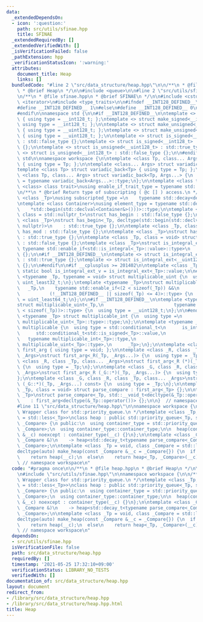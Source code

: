 ```yaml
---
data:
  _extendedDependsOn:
  - icon: ':question:'
    path: src/utils/sfinae.hpp
    title: SFINAE
  _extendedRequiredBy: []
  _extendedVerifiedWith: []
  _isVerificationFailed: false
  _pathExtension: hpp
  _verificationStatusIcon: ':warning:'
  attributes:
    document_title: Heap
    links: []
  bundledCode: "#line 2 \"src/data_structure/heap.hpp\"\n\n/**\n * @file heap.hpp\n\
    \ * @brief Heap\n */\n\n#include <queue>\n\n#line 2 \"src/utils/sfinae.hpp\"\n\
    \n/**\n * @file sfinae.hpp\n * @brief SFINAE\n */\n\n#include <cstdint>\n#include\
    \ <iterator>\n#include <type_traits>\n\n#ifndef __INT128_DEFINED__\n\n#ifdef __SIZEOF_INT128__\n\
    #define __INT128_DEFINED__ 1\n#else\n#define __INT128_DEFINED__ 0\n#endif\n\n\
    #endif\n\nnamespace std {\n\n#if __INT128_DEFINED__\n\ntemplate <> struct make_signed<__uint128_t>\
    \ { using type = __int128_t; };\ntemplate <> struct make_signed<__int128_t> {\
    \ using type = __int128_t; };\n\ntemplate <> struct make_unsigned<__uint128_t>\
    \ { using type = __uint128_t; };\ntemplate <> struct make_unsigned<__int128_t>\
    \ { using type = __uint128_t; };\n\ntemplate <> struct is_signed<__uint128_t>\
    \ : std::false_type {};\ntemplate <> struct is_signed<__int128_t> : std::true_type\
    \ {};\n\ntemplate <> struct is_unsigned<__uint128_t> : std::true_type {};\ntemplate\
    \ <> struct is_unsigned<__int128_t> : std::false_type {};\n\n#endif\n\n}  // namespace\
    \ std\n\nnamespace workspace {\n\ntemplate <class Tp, class... Args> struct variadic_front\
    \ { using type = Tp; };\n\ntemplate <class... Args> struct variadic_back;\n\n\
    template <class Tp> struct variadic_back<Tp> { using type = Tp; };\n\ntemplate\
    \ <class Tp, class... Args> struct variadic_back<Tp, Args...> {\n  using type\
    \ = typename variadic_back<Args...>::type;\n};\n\ntemplate <class type, template\
    \ <class> class trait>\nusing enable_if_trait_type = typename std::enable_if<trait<type>::value>::type;\n\
    \n/**\n * @brief Return type of subscripting ( @c [] ) access.\n */\ntemplate\
    \ <class _Tp>\nusing subscripted_type =\n    typename std::decay<decltype(std::declval<_Tp&>()[0])>::type;\n\
    \ntemplate <class Container>\nusing element_type = typename std::decay<decltype(\n\
    \    *std::begin(std::declval<Container&>()))>::type;\n\ntemplate <class _Tp,\
    \ class = std::nullptr_t>\nstruct has_begin : std::false_type {};\n\ntemplate\
    \ <class _Tp>\nstruct has_begin<_Tp, decltype(std::begin(std::declval<_Tp>()),\
    \ nullptr)>\n    : std::true_type {};\n\ntemplate <class _Tp, class = void> struct\
    \ has_mod : std::false_type {};\n\ntemplate <class _Tp>\nstruct has_mod<_Tp, std::__void_t<decltype(_Tp::mod)>>\
    \ : std::true_type {};\n\ntemplate <class _Tp, class = void> struct is_integral_ext\
    \ : std::false_type {};\ntemplate <class _Tp>\nstruct is_integral_ext<\n    _Tp,\
    \ typename std::enable_if<std::is_integral<_Tp>::value>::type>\n    : std::true_type\
    \ {};\n\n#if __INT128_DEFINED__\n\ntemplate <> struct is_integral_ext<__int128_t>\
    \ : std::true_type {};\ntemplate <> struct is_integral_ext<__uint128_t> : std::true_type\
    \ {};\n\n#endif\n\n#if __cplusplus >= 201402\n\ntemplate <class _Tp>\nconstexpr\
    \ static bool is_integral_ext_v = is_integral_ext<_Tp>::value;\n\n#endif\n\ntemplate\
    \ <typename _Tp, typename = void> struct multiplicable_uint {\n  using type =\
    \ uint_least32_t;\n};\ntemplate <typename _Tp>\nstruct multiplicable_uint<\n \
    \   _Tp,\n    typename std::enable_if<(2 < sizeof(_Tp)) &&\n                 \
    \           (!__INT128_DEFINED__ || sizeof(_Tp) <= 4)>::type> {\n  using type\
    \ = uint_least64_t;\n};\n\n#if __INT128_DEFINED__\n\ntemplate <typename _Tp>\n\
    struct multiplicable_uint<_Tp,\n                          typename std::enable_if<(4\
    \ < sizeof(_Tp))>::type> {\n  using type = __uint128_t;\n};\n\n#endif\n\ntemplate\
    \ <typename _Tp> struct multiplicable_int {\n  using type =\n      typename std::make_signed<typename\
    \ multiplicable_uint<_Tp>::type>::type;\n};\n\ntemplate <typename _Tp> struct\
    \ multiplicable {\n  using type = std::conditional_t<\n      is_integral_ext<_Tp>::value,\n\
    \      std::conditional_t<std::is_signed<_Tp>::value,\n                      \
    \   typename multiplicable_int<_Tp>::type,\n                         typename\
    \ multiplicable_uint<_Tp>::type>,\n      _Tp>;\n};\n\ntemplate <class> struct\
    \ first_arg { using type = void; };\n\ntemplate <class _R, class _Tp, class...\
    \ _Args>\nstruct first_arg<_R(_Tp, _Args...)> {\n  using type = _Tp;\n};\n\ntemplate\
    \ <class _R, class _Tp, class... _Args>\nstruct first_arg<_R (*)(_Tp, _Args...)>\
    \ {\n  using type = _Tp;\n};\n\ntemplate <class _G, class _R, class _Tp, class...\
    \ _Args>\nstruct first_arg<_R (_G::*)(_Tp, _Args...)> {\n  using type = _Tp;\n\
    };\n\ntemplate <class _G, class _R, class _Tp, class... _Args>\nstruct first_arg<_R\
    \ (_G::*)(_Tp, _Args...) const> {\n  using type = _Tp;\n};\n\ntemplate <class\
    \ _Tp, class = void> struct parse_compare : first_arg<_Tp> {};\n\ntemplate <class\
    \ _Tp>\nstruct parse_compare<_Tp, std::__void_t<decltype(&_Tp::operator())>>\n\
    \    : first_arg<decltype(&_Tp::operator())> {};\n\n}  // namespace workspace\n\
    #line 11 \"src/data_structure/heap.hpp\"\n\nnamespace workspace {\n\n/**\n * @brief\
    \ Wrapper class for std::priority_queue.\n */\ntemplate <class _Tp, class _Compare\
    \ = std::less<_Tp>>\nclass heap : public std::priority_queue<_Tp, std::vector<_Tp>,\
    \ _Compare> {\n public:\n  using container_type = std::priority_queue<_Tp, std::vector<_Tp>,\
    \ _Compare>;\n  using container_type::container_type;\n\n  heap(const _Compare\
    \ &__c) noexcept : container_type(__c) {}\n};\n\ntemplate <class _Compare>\nheap(const\
    \ _Compare &)\n    -> heap<std::decay_t<typename parse_compare<_Compare>::type>,\
    \ _Compare>;\n\ntemplate <class _Tp = void, class _Compare = std::less<_Tp>>\n\
    decltype(auto) make_heap(const _Compare &__c = _Compare{}) {\n  if constexpr (std::is_void<_Tp>::value)\n\
    \    return heap(__c);\n  else\n    return heap<_Tp, _Compare>(__c);\n}\n\n} \
    \ // namespace workspace\n"
  code: "#pragma once\n\n/**\n * @file heap.hpp\n * @brief Heap\n */\n\n#include <queue>\n\
    \n#include \"src/utils/sfinae.hpp\"\n\nnamespace workspace {\n\n/**\n * @brief\
    \ Wrapper class for std::priority_queue.\n */\ntemplate <class _Tp, class _Compare\
    \ = std::less<_Tp>>\nclass heap : public std::priority_queue<_Tp, std::vector<_Tp>,\
    \ _Compare> {\n public:\n  using container_type = std::priority_queue<_Tp, std::vector<_Tp>,\
    \ _Compare>;\n  using container_type::container_type;\n\n  heap(const _Compare\
    \ &__c) noexcept : container_type(__c) {}\n};\n\ntemplate <class _Compare>\nheap(const\
    \ _Compare &)\n    -> heap<std::decay_t<typename parse_compare<_Compare>::type>,\
    \ _Compare>;\n\ntemplate <class _Tp = void, class _Compare = std::less<_Tp>>\n\
    decltype(auto) make_heap(const _Compare &__c = _Compare{}) {\n  if constexpr (std::is_void<_Tp>::value)\n\
    \    return heap(__c);\n  else\n    return heap<_Tp, _Compare>(__c);\n}\n\n} \
    \ // namespace workspace\n"
  dependsOn:
  - src/utils/sfinae.hpp
  isVerificationFile: false
  path: src/data_structure/heap.hpp
  requiredBy: []
  timestamp: '2021-05-25 17:32:10+09:00'
  verificationStatus: LIBRARY_NO_TESTS
  verifiedWith: []
documentation_of: src/data_structure/heap.hpp
layout: document
redirect_from:
- /library/src/data_structure/heap.hpp
- /library/src/data_structure/heap.hpp.html
title: Heap
---
```


